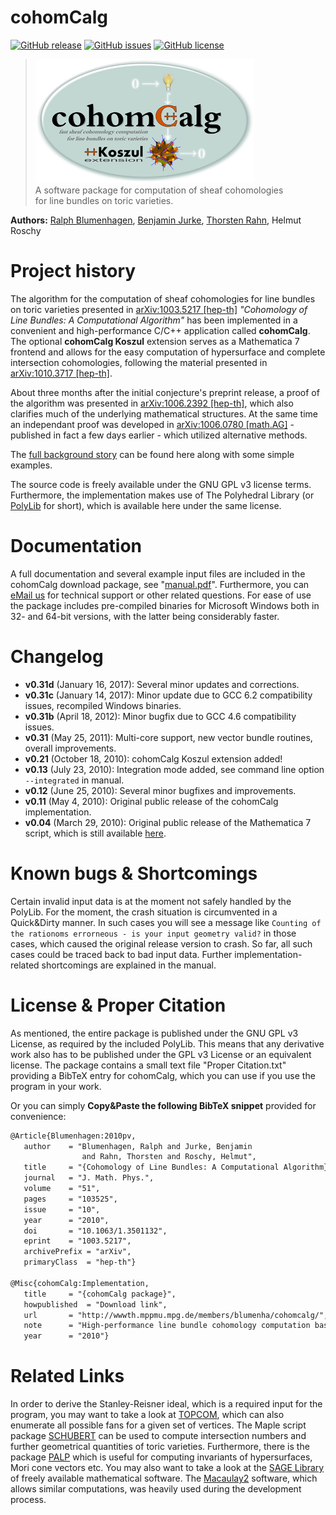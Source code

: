 # cohomCalg
[![GitHub release](https://img.shields.io/github/release/BenjaminJurke/cohomCalg.svg)](https://github.com/BenjaminJurke/cohomCalg/releases) [![GitHub issues](https://img.shields.io/github/issues/BenjaminJurke/cohomCalg.svg)](https://github.com/BenjaminJurke/cohomCalg/issues) [![GitHub license](https://img.shields.io/badge/license-GPL%203-lightgrey.svg)](https://raw.githubusercontent.com/BenjaminJurke/cohomCalg/master/LICENSE)

> ![cohomCalg logo with Koszul extension](https://raw.githubusercontent.com/BenjaminJurke/cohomCalg/master/cohomCalg_koszul_logo.png)  
> A software package for computation of sheaf cohomologies  
> for line bundles on toric varieties.

**Authors:** [Ralph Blumenhagen](http://wwwth.mpp.mpg.de/members/blumenha/), [Benjamin Jurke](https://benjaminjurke.net), [Thorsten Rahn](http://thorsten-rahn.net), Helmut Roschy

# Project history

The algorithm for the computation of sheaf cohomologies for line bundles on toric varieties presented in [arXiv:1003.5217 [hep-th]](http://arxiv.org/abs/1003.5217) *"Cohomology of Line Bundles: A Computational Algorithm"* has been implemented in a convenient and high-performance C/C++ application called **cohomCalg**. The optional **cohomCalg Koszul** extension serves as a Mathematica 7 frontend and allows for the easy computation of hypersurface and complete intersection cohomologies, following the material presented in [arXiv:1010.3717 [hep-th]](http://arxiv.org/abs/1010.3717).

About three months after the initial conjecture's preprint release, a proof of the algorithm was presented in [arXiv:1006.2392 [hep-th]](http://arxiv.org/abs/1006.2392), which also clarifies much of the underlying mathematical structures. At the same time an independant proof was developed in [arXiv:1006.0780 [math.AG]](http://arxiv.org/abs/1006.0780) - published in fact a few days earlier - which utilized alternative methods. 

The [full background story](https://cohomcalg.benjaminjurke.net/) can be found here along with some simple examples.

The source code is freely available under the GNU GPL v3 license terms. Furthermore, the implementation makes use of The Polyhedral Library (or [PolyLib](http://icps.u-strasbg.fr/polylib/) for short), which is available here under the same license.

# Documentation

A full documentation and several example input files are included in the cohomCalg download package, see "[manual.pdf](https://github.com/BenjaminJurke/cohomCalg/blob/master/manual.pdf)". Furthermore, you can [eMail us](mailto:mail@benjaminjurke.net?subject=cohomCalg) for technical support or other related questions. For ease of use the package includes pre-compiled binaries for Microsoft Windows both in 32- and 64-bit versions, with the latter being considerably faster.


# Changelog

* **v0.31d** (January 16, 2017): Several minor updates and corrections.
* **v0.31c** (January 14, 2017): Minor update due to GCC 6.2 compatibility issues, recompiled Windows binaries.
* **v0.31b** (April 18, 2012): Minor bugfix due to GCC 4.6 compatibility issues.
* **v0.31** (May 25, 2011): Multi-core support, new vector bundle routines, overall improvements.
* **v0.21** (October 18, 2010): cohomCalg Koszul extension added!
* **v0.13** (July 23, 2010): Integration mode added, see command line option `--integrated` in manual.
* **v0.12** (June 25, 2010): Several minor bugfixes and improvements.
* **v0.11** (May 4, 2010): Original public release of the cohomCalg implementation.
* **v0.04** (March 29, 2010): Original public release of the Mathematica 7 script, which is still available [here](https://github.com/BenjaminJurke/cohomCalg/tree/master/old/cohomcalg-script-v004).


# Known bugs & Shortcomings

Certain invalid input data is at the moment not safely handled by the PolyLib. For the moment, the crash situation is circumvented in a Quick&Dirty manner. In such cases you will see a message like `Counting of the rationoms errorneous - is your input geometry valid?` in those cases, which caused the original release version to crash. So far, all such cases could be traced back to bad input data. Further implementation-related shortcomings are explained in the manual.


# License & Proper Citation

As mentioned, the entire package is published under the GNU GPL v3 License, as required by the included PolyLib. This means that any derivative work also has to be published under the GPL v3 License or an equivalent license. The package contains a small text file "Proper Citation.txt" providing a BibTeX entry for cohomCalg, which you can use if you use the program in your work. 

Or you can simply **Copy&Paste the following BibTeX snippet** provided for convenience:


```tex
@Article{Blumenhagen:2010pv,
   author    = "Blumenhagen, Ralph and Jurke, Benjamin 
                and Rahn, Thorsten and Roschy, Helmut",
   title     = "{Cohomology of Line Bundles: A Computational Algorithm}",
   journal   = "J. Math. Phys.",
   volume    = "51",
   pages     = "103525",
   issue     = "10",
   year      = "2010",
   doi       = "10.1063/1.3501132",
   eprint    = "1003.5217",
   archivePrefix = "arXiv",
   primaryClass  = "hep-th"}

@Misc{cohomCalg:Implementation,
   title     = "{cohomCalg package}",
   howpublished  = "Download link",
   url       = "http://wwwth.mppmu.mpg.de/members/blumenha/cohomcalg/",
   note      = "High-performance line bundle cohomology computation based on \cite{Blumenhagen:2010pv}",
   year      = "2010"}
````


# Related Links

In order to derive the Stanley-Reisner ideal, which is a required input for the program, you may want to take a look at [TOPCOM](http://www.rambau.wm.uni-bayreuth.de/TOPCOM/), which can also enumerate all possible fans for a given set of vertices. The Maple script package [SCHUBERT](http://stromme.uib.no/schubert/) can be used to compute intersection numbers and further geometrical quantities of toric varieties. Furthermore, there is the package [PALP](http://hep.itp.tuwien.ac.at/~kreuzer/CY/CYpalp.html) which is useful for computing invariants of hypersurfaces, Mori cone vectors etc. You may also want to take a look at the [SAGE Library](http://www.sagemath.org/) of freely available mathematical software. The [Macaulay2](http://www.math.uiuc.edu/Macaulay2/) software, which allows similar computations, was heavily used during the development process.